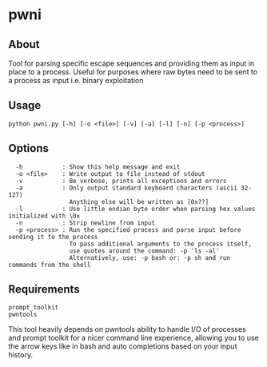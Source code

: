 # pwni

## About
Tool for parsing specific escape sequences and providing them as input in place to a process.
Useful for purposes where raw bytes need to be sent to a process as input i.e. binary exploitation

## Usage
```
python pwni.py [-h] [-o <file>] [-v] [-a] [-l] [-n] [-p <process>]
```

## Options
```
  -h           : Show this help message and exit
  -o <file>    : Write output to file instead of stdout
  -v           : Be verbose, prints all exceptions and errors
  -a           : Only output standard keyboard characters (ascii 32-127)
                 Anything else will be written as [0x??]
  -l           : Use little endian byte order when parsing hex values initialized with \0x
  -n           : Strip newline from input
  -p <process> : Run the specified process and parse input before sending it to the process
                 To pass additional arguments to the process itself,
                 use quotes around the command: -p 'ls -al'
                 Alternatively, use: -p bash or: -p sh and run commands from the shell
```

## Requirements
```
prompt_toolkit
pwntools
```
This tool heavily depends on pwntools ability to handle I/O of processes and prompt toolkit
for a nicer command line experience, allowing you to use the arrow keys like in bash and
auto completions based on your input history.
